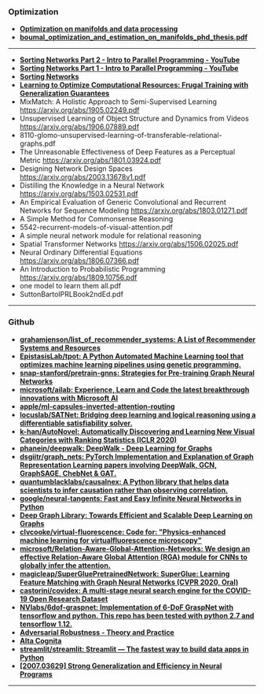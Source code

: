 ### Optimization

- [**Optimization on manifolds and data processing**](http://www.math.le.ac.uk/people/ag153/homepage/sepulchre.pdf)
- [**boumal_optimization_and_estimation_on_manifolds_phd_thesis.pdf**](https://web.math.princeton.edu/~nboumal/papers/boumal_optimization_and_estimation_on_manifolds_phd_thesis.pdf)

---

- [**Sorting Networks Part 2 - Intro to Parallel Programming - YouTube**](https://www.youtube.com/watch?v=s7U3hJao4-Y)
- [**Sorting Networks Part 1 - Intro to Parallel Programming - YouTube**](https://www.youtube.com/watch?v=UzdwAyfvcfY)
- [**Sorting Networks**](https://www.cs.brandeis.edu/~hugues/sorting_networks.html)
- [**Learning to Optimize Computational Resources: Frugal Training with Generalization Guarantees**](https://arxiv.org/abs/1905.10819.pdf)
- MixMatch: A Holistic Approach to Semi-Supervised Learning https://arxiv.org/abs/1905.02249.pdf
- Unsupervised Learning of Object Structure and Dynamics from Videos https://arxiv.org/abs/1906.07889.pdf
- 8110-glomo-unsupervised-learning-of-transferable-relational-graphs.pdf
- The Unreasonable Effectiveness of Deep Features as a Perceptual Metric https://arxiv.org/abs/1801.03924.pdf
- Designing Network Design Spaces https://arxiv.org/abs/2003.13678v1.pdf
- Distilling the Knowledge in a Neural Network https://arxiv.org/abs/1503.02531.pdf
- An Empirical Evaluation of Generic Convolutional and Recurrent Networks for Sequence Modeling https://arxiv.org/abs/1803.01271.pdf
- A Simple Method for Commonsense Reasoning
- 5542-recurrent-models-of-visual-attention.pdf
- A simple neural network module for relational reasoning
- Spatial Transformer Networks https://arxiv.org/abs/1506.02025.pdf
- Neural Ordinary Differential Equations https://arxiv.org/abs/1806.07366.pdf
- An Introduction to Probabilistic Programming https://arxiv.org/abs/1809.10756.pdf
- one model to learn them all.pdf
- SuttonBartoIPRLBook2ndEd.pdf

---

### Github

- [**grahamjenson/list_of_recommender_systems: A List of Recommender Systems and Resources**](https://github.com/grahamjenson/list_of_recommender_systems)
- [**EpistasisLab/tpot: A Python Automated Machine Learning tool that optimizes machine learning pipelines using genetic programming.**](https://github.com/EpistasisLab/tpot)
- [**snap-stanford/pretrain-gnns: Strategies for Pre-training Graph Neural Networks**](https://github.com/snap-stanford/pretrain-gnns)
- [**microsoft/ailab: Experience, Learn and Code the latest breakthrough innovations with Microsoft AI**](https://github.com/microsoft/ailab)
- [**apple/ml-capsules-inverted-attention-routing**](https://github.com/apple/ml-capsules-inverted-attention-routing)
- [**locuslab/SATNet: Bridging deep learning and logical reasoning using a differentiable satisfiability solver.**](https://github.com/locuslab/SATNet)
- [**k-han/AutoNovel: Automatically Discovering and Learning New Visual Categories with Ranking Statistics (ICLR 2020)**](https://github.com/k-han/AutoNovel)
- [**phanein/deepwalk: DeepWalk - Deep Learning for Graphs**](https://github.com/phanein/deepwalk)
- [**dsgiitr/graph_nets: PyTorch Implementation and Explanation of Graph Representation Learning papers involving DeepWalk, GCN, GraphSAGE, ChebNet & GAT.**](https://github.com/dsgiitr/graph_nets)
- [**quantumblacklabs/causalnex: A Python library that helps data scientists to infer causation rather than observing correlation.**](https://github.com/quantumblacklabs/causalnex)
- [**google/neural-tangents: Fast and Easy Infinite Neural Networks in Python**](https://github.com/google/neural-tangents)
- [**Deep Graph Library: Towards Efficient and Scalable Deep Learning on Graphs**](https://paperswithcode.com/paper/eep-graph-library-towards-efficient-and)
- [**clvcooke/virtual-fluorescence: Code for: "Physics-enhanced machine learning for virtualfluorescence microscopy"**](https://github.com/clvcooke/virtual-fluorescence)
- [**microsoft/Relation-Aware-Global-Attention-Networks: We design an effective Relation-Aware Global Attention (RGA) module for CNNs to globally infer the attention.**](https://github.com/microsoft/Relation-Aware-Global-Attention-Networks)
- [**magicleap/SuperGluePretrainedNetwork: SuperGlue: Learning Feature Matching with Graph Neural Networks (CVPR 2020, Oral)**](https://github.com/magicleap/SuperGluePretrainedNetwork)
- [**castorini/covidex: A multi-stage neural search engine for the COVID-19 Open Research Dataset**](https://github.com/castorini/covidex)
- [**NVlabs/6dof-graspnet: Implementation of 6-DoF GraspNet with tensorflow and python. This repo has been tested with python 2.7 and tensorflow 1.12.**](https://github.com/NVlabs/6dof-graspnet)
- [**Adversarial Robustness - Theory and Practice**](https://adversarial-ml-tutorial.org/)
- [**Alta Cognita**](https://deep.ghost.io/)
- [**streamlit/streamlit: Streamlit — The fastest way to build data apps in Python**](https://github.com/streamlit/streamlit)
- [**[2007.03629] Strong Generalization and Efficiency in Neural Programs**](https://arxiv.org/abs/2007.03629)

---
